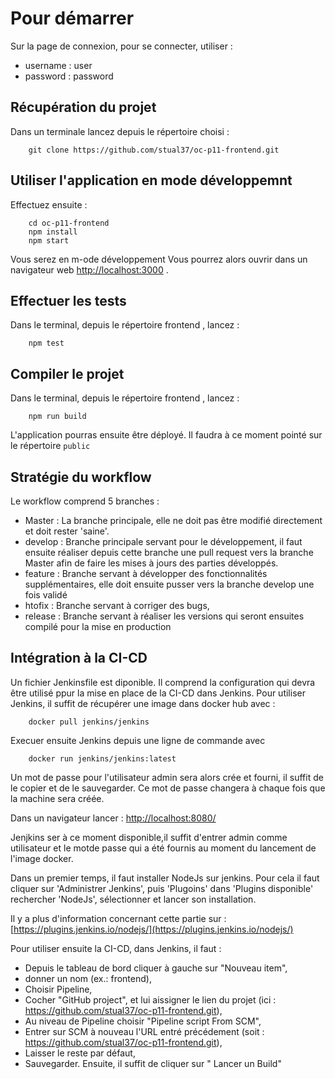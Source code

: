 # Pour démarrer

Sur la page de connexion, pour se connecter, utiliser :
- username : user
- password : password 


## Récupération du projet

 Dans un terminale lancez  depuis le répertoire choisi : 

        git clone https://github.com/stual37/oc-p11-frontend.git

## Utiliser l'application en mode développemnt

Effectuez ensuite : 

        cd oc-p11-frontend
        npm install
        npm start

Vous serez en m-ode développement
Vous pourrez alors ouvrir dans un navigateur web  [http://localhost:3000](http://localhost:3000) .

## Effectuer les tests

Dans le terminal, depuis le répertoire frontend , lancez : 

        npm test

## Compiler le projet 

Dans le terminal, depuis le répertoire frontend , lancez : 

        npm run build

L'application pourras ensuite être déployé. 
Il faudra à ce moment pointé sur le répertoire `public`


## Stratégie du workflow

Le workflow comprend 5 branches :
- Master : La branche principale, elle ne doit pas être modifié directement et doit rester 'saine'.
- develop : Branche principale servant pour le développement, il faut ensuite réaliser depuis cette branche une pull request vers la branche Master afin de faire les mises à jours des parties développés.
- feature : Branche servant à développer des fonctionnalités supplémentaires, elle doit ensuite pusser vers la branche develop une fois validé
- htofix : Branche servant à corriger des bugs,
- release : Branche servant à réaliser les versions qui seront ensuites compilé pour la mise en production

 ## Intégration à la CI-CD

 Un fichier Jenkinsfile est diponible.
 Il comprend la configuration qui devra être utilisé ppur la mise en place de la CI-CD dans Jenkins.
 Pour utiliser Jenkins, il suffit de récupérer une image dans docker hub avec : 

        docker pull jenkins/jenkins

Execuer ensuite Jenkins depuis une ligne de commande avec 

        docker run jenkins/jenkins:latest

Un mot de passe pour l'utilisateur admin sera alors crée et fourni, il suffit de le copier et de le sauvegarder.
Ce mot de passe changera à chaque fois que la machine sera créée.

Dans un navigateur lancer : [http://localhost:8080/](http://localhost:8080/)

Jenjkins ser à ce moment disponible,il suffit d'entrer admin comme utilisateur et le motde passe qui a été fournis au moment du lancement de l'image docker.

Dans un premier temps, il faut installer NodeJs sur jenkins.
Pour cela il faut cliquer sur 'Administrer Jenkins', puis 'Plugoins' dans 'Plugins disponible' rechercher 'NodeJs', sélectionner et lancer son installation.

Il y a plus d'information concernant cette partie sur :  [https://plugins.jenkins.io/nodejs/](https://plugins.jenkins.io/nodejs/)

Pour utiliser ensuite la CI-CD, dans Jenkins, il faut  : 
- Depuis le tableau de bord cliquer à gauche sur "Nouveau item",
- donner un nom (ex.: frontend),
- Choisir Pipeline,
- Cocher "GitHub project", et lui aissigner le lien du projet (ici : https://github.com/stual37/oc-p11-frontend.git),
- Au niveau de Pipeline choisir "Pipeline script From SCM",
- Entrer sur SCM à nouveau l'URL entré précédement (soit : https://github.com/stual37/oc-p11-frontend.git),
- Laisser le reste par défaut,
- Sauvegarder.
Ensuite, il suffit de cliquer sur " Lancer un Build"
